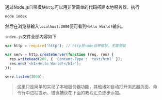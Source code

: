 通过Node.js自带模块`http`可以用非常简单的代码搭建本地服务器，执行

```bash
node index
```

然后在浏览器输入`localhost:3000`便可看到`Hello World!`输出。

`index.js`文件全部内容如下

```js
var http = require('http'); // http是node自带模块，无需安装

var serv = http.createServer(function (req, res) {
  res.writeHead(200, { 'Content-Type': 'text/html' });
  res.end('<h1>Hello World!</h1>');
});

serv.listen(3000);
```

> 这里只是简单的实现了本地服务器功能，其他诸如自动打开浏览器页面、命令行中进程提示、错误捕获在下面的教程汇总逐步添加。

